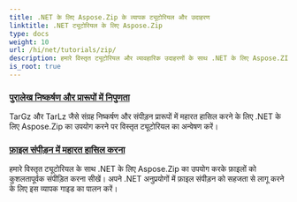 ```yaml
---
title: .NET के लिए Aspose.Zip के व्यापक ट्यूटोरियल और उदाहरण
linktitle: .NET ट्यूटोरियल के लिए Aspose.Zip
type: docs
weight: 10
url: /hi/net/tutorials/zip/
description: हमारे विस्तृत ट्यूटोरियल और व्यावहारिक उदाहरणों के साथ .NET के लिए Aspose.ZIP की पूरी क्षमता को अनलॉक करें। अपने .NET अनुप्रयोगों में ZIP फ़ाइलों को कुशलतापूर्वक संपीड़ित, निकालने और प्रबंधित करने का तरीका जानें।
is_root: true
---
```


### [पुरालेख निष्कर्षण और प्रारूपों में निपुणता](./mastering-archive-extraction-and-formats/)
TarGz और TarLz जैसे संग्रह निष्कर्षण और संपीड़न प्रारूपों में महारत हासिल करने के लिए .NET के लिए Aspose.Zip का उपयोग करने पर विस्तृत ट्यूटोरियल का अन्वेषण करें।
### [फ़ाइल संपीड़न में महारत हासिल करना](./file-compress/)
हमारे विस्तृत ट्यूटोरियल के साथ .NET के लिए Aspose.Zip का उपयोग करके फ़ाइलों को कुशलतापूर्वक संपीड़ित करना सीखें। अपने .NET अनुप्रयोगों में फ़ाइल संपीड़न को सहजता से लागू करने के लिए इस व्यापक गाइड का पालन करें।